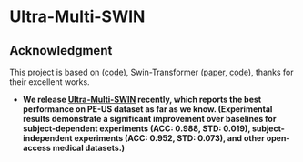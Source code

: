 # Ultra-Multi-SWIN




## Acknowledgment

This project is based on ([code](https://github.com/WZMIAOMIAO/deep-learning-for-image-processing)), Swin-Transformer ([paper](https://arxiv.org/pdf/2103.14030.pdf), [code](https://github.com/microsoft/Swin-Transformer)), thanks for their excellent works.

* **We release [Ultra-Multi-SWIN](https://github.com/Tian-CN/Ultra-Multi-SWIN) recently, which reports the best performance on PE-US dataset as far as we know. (Experimental results demonstrate a significant improvement over baselines for subject-dependent experiments (ACC: 0.988, STD: 0.019), subject-independent experiments (ACC: 0.952, STD: 0.073), and other open-access medical datasets.)**
